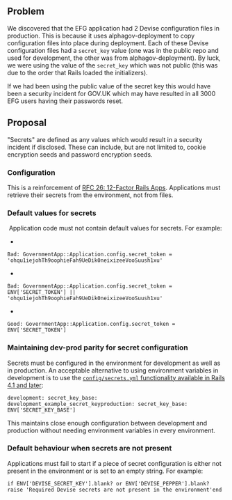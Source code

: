 ## Problem

We discovered that the EFG application had 2 Devise configuration files in production. This is because it uses alphagov-deployment to copy configuration files into place during deployment. Each of these Devise configuration files had a `secret_key` value (one was in the public repo and used for development, the other was from alphagov-deployment). By luck, we were using the value of the `secret_key` which was not public (this was due to the order that Rails loaded the initializers).

If we had been using the public value of the secret key this would have been a security incident for GOV.UK which may have resulted in all 3000 EFG users having their passwords reset.

## Proposal

"Secrets" are defined as any values which would result in a security incident if disclosed. These can include, but are not limited to, cookie encryption seeds and password encryption seeds.

### Configuration

This is a reinforcement of [RFC 26: 12-Factor Rails Apps](https://gov-uk.atlassian.net/wiki/display/GOVUK/RFC+26%3A+12-Factor+Rails+Apps). Applications must retrieve their secrets from the environment, not from files.

### Default values for secrets

&nbsp;Application code must not contain default values for secrets. For example:

- 
```
Bad: GovernmentApp::Application.config.secret_token = 'ohqu1iejohTh9oophieFah9UeDik0neixizeeVooSuush1xu'
```
- 
```
Bad: GovernmentApp::Application.config.secret_token = ENV['SECRET_TOKEN'] || 'ohqu1iejohTh9oophieFah9UeDik0neixizeeVooSuush1xu'
```
- 
```
Good: GovernmentApp::Application.config.secret_token = ENV['SECRET_TOKEN']
```

### Maintaining dev-prod parity for secret configuration

Secrets must be configured in the environment for development as well as in production. An acceptable alternative to using environment variables in development is to use the [`config/secrets.yml` functionality available in Rails 4.1 and later](http://edgeguides.rubyonrails.org/4_1_release_notes.html#config-secrets-yml):

```
development: secret_key_base: development_example_secret_keyproduction: secret_key_base: ENV['SECRET_KEY_BASE']
```

This maintains close enough configuration between development and production without needing environment variables in every environment.

### Default behaviour when secrets are not present

Applications must fail to start if a piece of secret configuration is either not present in the environment or is set to an empty string. For example:

```
if ENV['DEVISE_SECRET_KEY'].blank? or ENV['DEVISE_PEPPER'].blank? raise 'Required Devise secrets are not present in the environment'end
```

